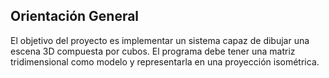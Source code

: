 ## Orientación General

El objetivo del proyecto es implementar un sistema capaz de dibujar una escena 3D compuesta por cubos. El programa debe tener una matriz tridimensional como modelo y representarla en una proyección isométrica.


